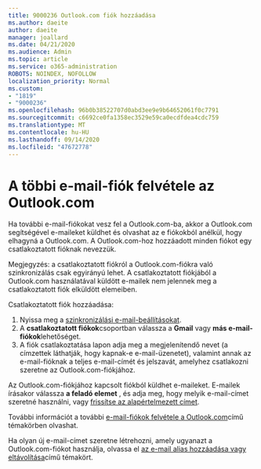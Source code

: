 ```yaml
---
title: 9000236 Outlook.com fiók hozzáadása
ms.author: daeite
author: daeite
manager: joallard
ms.date: 04/21/2020
ms.audience: Admin
ms.topic: article
ms.service: o365-administration
ROBOTS: NOINDEX, NOFOLLOW
localization_priority: Normal
ms.custom:
- "1819"
- "9000236"
ms.openlocfilehash: 96b0b38522707d0abd3ee9e9b64652061f0c7791
ms.sourcegitcommit: c6692ce0fa1358ec3529e59ca0ecdfdea4cdc759
ms.translationtype: MT
ms.contentlocale: hu-HU
ms.lasthandoff: 09/14/2020
ms.locfileid: "47672778"
---
```

# <a name="add-your-other-email-accounts-to-outlookcom"></a>A többi e-mail-fiók felvétele az Outlook.com

Ha további e-mail-fiókokat vesz fel a Outlook.com-ba, akkor a Outlook.com segítségével e-maileket küldhet és olvashat az e fiókokból anélkül, hogy elhagyná a Outlook.com. A Outlook.com-hoz hozzáadott minden fiókot egy csatlakoztatott fióknak nevezzük.

Megjegyzés: a csatlakoztatott fiókról a Outlook.com-fiókra való szinkronizálás csak egyirányú lehet. A csatlakoztatott fiókjából a Outlook.com használatával küldött e-mailek nem jelennek meg a csatlakoztatott fiók elküldött elemeiben.

Csatlakoztatott fiók hozzáadása:

1. Nyissa meg a [szinkronizálási e-mail-beállításokat](https://go.microsoft.com/fwlink/?linkid=875264).
2. A **csatlakoztatott fiókok**csoportban válassza a **Gmail** vagy **más e-mail-fiókok**lehetőséget.
3. A fiók csatlakoztatása lapon adja meg a megjelenítendő nevet (a címzettek láthatják, hogy kapnak-e e-mail-üzenetet), valamint annak az e-mail-fióknak a teljes e-mail-címét és jelszavát, amelyhez csatlakozni szeretne az Outlook.com-fiókjához.

Az Outlook.com-fiókjához kapcsolt fiókból küldhet e-maileket. E-mailek írásakor válassza **a feladó elemet** , és adja meg, hogy melyik e-mail-címet szeretné használni, vagy [frissítse az alapértelmezett címet](https://go.microsoft.com/fwlink/?linkid=875264).

További információt a további [e-mail-fiókok felvétele a Outlook.com](https://support.office.com/article/c5224df4-5885-4e79-91ba-523aa743f0ba?wt.mc_id=Office_Outlook_com_Alchemy)című témakörben olvashat.

Ha olyan új e-mail-címet szeretne létrehozni, amely ugyanazt a Outlook.com-fiókot használja, olvassa el [az e-mail alias hozzáadása vagy eltávolítása](https://support.office.com/article/459b1989-356d-40fa-a689-8f285b13f1f2?wt.mc_id=Office_Outlook_com_Alchemy)című témakört.